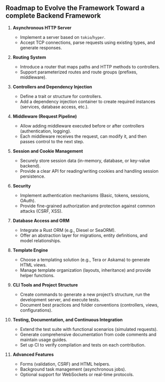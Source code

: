 ## Roadmap to Evolve the Framework Toward a complete Backend Framework

1. **Asynchronous HTTP Server**
    - Implement a server based on `tokio`/`hyper`.
    - Accept TCP connections, parse requests using existing types, and generate responses.

2. **Routing System**
    - Introduce a router that maps paths and HTTP methods to controllers.
    - Support parameterized routes and route groups (prefixes, middleware).

3. **Controllers and Dependency Injection**
    - Define a trait or structure for controllers.
    - Add a dependency injection container to create required instances (services, database access, etc.).

4. **Middleware (Request Pipeline)**
    - Allow adding middleware executed before or after controllers (authentication, logging).
    - Each middleware receives the request, can modify it, and then passes control to the next step.

5. **Session and Cookie Management**
    - Securely store session data (in-memory, database, or key-value backend).
    - Provide a clear API for reading/writing cookies and handling session persistence.

6. **Security**
    - Implement authentication mechanisms (Basic, tokens, sessions, OAuth).
    - Provide fine-grained authorization and protection against common attacks (CSRF, XSS).

7. **Database Access and ORM**
    - Integrate a Rust ORM (e.g., Diesel or SeaORM).
    - Offer an abstraction layer for migrations, entity definitions, and model relationships.

8. **Template Engine**
    - Choose a templating solution (e.g., Tera or Askama) to generate HTML views.
    - Manage template organization (layouts, inheritance) and provide helper functions.

9. **CLI Tools and Project Structure**
    - Create commands to generate a new project’s structure, run the development server, and execute tests.
    - Document best practices and folder conventions (controllers, views, configurations).

10. **Testing, Documentation, and Continuous Integration**
    - Extend the test suite with functional scenarios (simulated requests).
    - Generate comprehensive documentation from code comments and maintain usage guides.
    - Set up CI to verify compilation and tests on each contribution.

11. **Advanced Features**
    - Forms (validation, CSRF) and HTML helpers.
    - Background task management (asynchronous jobs).
    - Optional support for WebSockets or real-time protocols.
